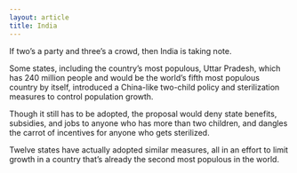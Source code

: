 ```yaml
---
layout: article
title: India
---
```

If two’s a party and three’s a crowd, then India is taking note.

Some states, including the country’s most populous, Uttar Pradesh, which has 240 million people and would be the world’s fifth most populous country by itself, introduced a China-like two-child policy and sterilization measures to control population growth.

Though it still has to be adopted, the proposal would deny state benefits, subsidies, and jobs to anyone who has more than two children, and dangles the carrot of incentives for anyone who gets sterilized.

Twelve states have actually adopted similar measures, all in an effort to limit growth in a country that’s already the second most populous in the world.